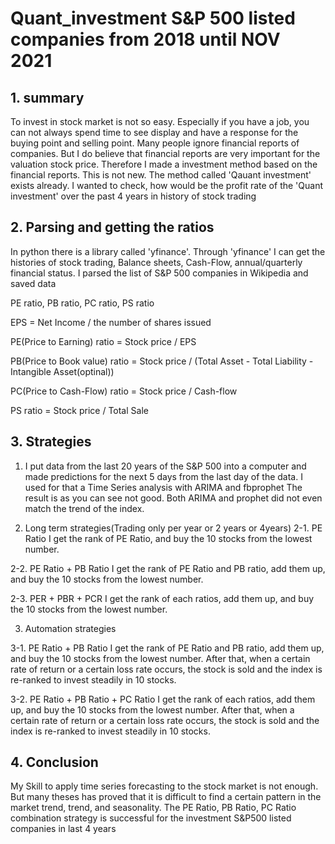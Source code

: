# Quant_investment S&P 500 listed companies from 2018 until NOV 2021

## 1. summary

To invest in stock market is not so easy. Especially if you have a job, you can not always spend time to see display and  have a response for the buying point and selling point.
Many people ignore financial reports of companies. But I do believe that financial reports are very important for the valuation stock price. Therefore I made a investment method based on the financial reports. This is not new. The method called 'Qauant investment' exists already. I wanted to check, how would be the profit rate of the 'Quant investment' over the past 4 years in history of stock trading

## 2. Parsing and getting the ratios

In python there is a library called 'yfinance'.
Through 'yfinance' I can get the histories of stock trading, Balance sheets, Cash-Flow, annual/quarterly financial status.
I parsed the list of S&P 500 companies in Wikipedia and saved data

PE ratio, PB ratio, PC ratio, PS ratio

EPS = Net Income / the number of shares issued

PE(Price to Earning) ratio = Stock price / EPS

PB(Price to Book value) ratio = Stock price / (Total Asset - Total Liability - Intangible Asset(optinal))

PC(Price to Cash-Flow) ratio = Stock price / Cash-flow

PS ratio = Stock price / Total Sale

## 3. Strategies 

1. I put data from the last 20 years of the S&P 500 into a computer and made predictions for the next 5 days from the last day of the data.
   I used for that a Time Series analysis with ARIMA and fbprophet
   The result is as you can see not good. 
   Both ARIMA and prophet did not even match the trend of the index.


2. Long term strategies(Trading only per year or 2 years or 4years)
  2-1. PE Ratio
    I get the rank of PE Ratio, and buy the 10 stocks from the lowest number.

  2-2. PE Ratio + PB Ratio
    I get the rank of PE Ratio and PB ratio, add them up, and buy the 10 stocks from the lowest number.
    
  2-3. PER + PBR + PCR
    I get the rank of each ratios, add them up, and buy the 10 stocks from the lowest number.
    
3. Automation strategies

  3-1. PE Ratio + PB Ratio
    I get the rank of PE Ratio and PB ratio, add them up, and buy the 10 stocks from the lowest number.
    After that, when a certain rate of return or a certain loss rate occurs, the stock is sold and the index is re-ranked to invest steadily in 10 stocks.

  3-2. PE Ratio + PB Ratio + PC Ratio
    I get the rank of each ratios, add them up, and buy the 10 stocks from the lowest number.
    After that, when a certain rate of return or a certain loss rate occurs, the stock is sold and the index is re-ranked to invest steadily in 10 stocks.
    
## 4. Conclusion
My Skill to apply time series forecasting to the stock market is not enough.
But many theses has proved that it is difficult to find a certain pattern in the market trend, trend, and seasonality.
The PE Ratio, PB Ratio, PC Ratio combination strategy is successful for the investment S&P500 listed companies in last 4 years
